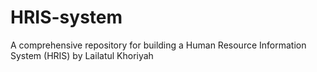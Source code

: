 # HRIS-system
A comprehensive repository for building a Human Resource Information System (HRIS) by Lailatul Khoriyah
